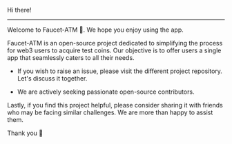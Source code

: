 Hi there!
***
Welcome to Faucet-ATM 🏧. We hope you enjoy using the app.

Faucet-ATM is an open-source project dedicated to simplifying the process for web3 users to acquire test coins. Our objective is to offer users a single app that seamlessly caters to all their needs.

* If you wish to raise an issue, please visit the different project repository. Let's discuss it together.

* We are actively seeking passionate open-source contributors.

Lastly, if you find this project helpful, please consider sharing it with friends who may be facing similar challenges. We are more than happy to assist them.

Thank you 🙌